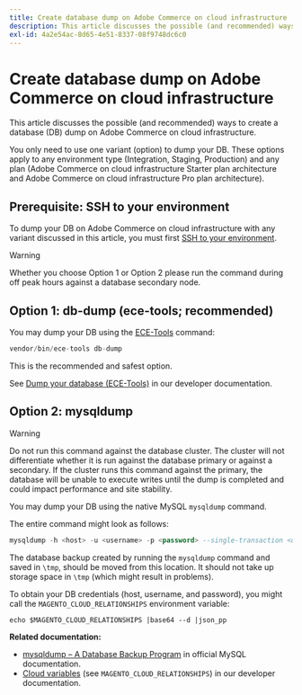 ```yaml
---
title: Create database dump on Adobe Commerce on cloud infrastructure
description: This article discusses the possible (and recommended) ways to create a database (DB) dump on Adobe Commerce on cloud infrastructure.
exl-id: 4a2e54ac-8d65-4e51-8337-08f9748dc6c0
---
```

# Create database dump on Adobe Commerce on cloud infrastructure

This article discusses the possible (and recommended) ways to create a database (DB) dump on Adobe Commerce on cloud infrastructure.

You only need to use one variant (option) to dump your DB. These options apply to any environment type (Integration, Staging, Production) and any plan (Adobe Commerce on cloud infrastructure Starter plan architecture and Adobe Commerce on cloud infrastructure Pro plan architecture).

## Prerequisite: SSH to your environment

To dump your DB on Adobe Commerce on cloud infrastructure with any variant discussed in this article, you must first [SSH to your environment](https://experienceleague.adobe.com/docs/commerce-cloud-service/user-guide/develop/secure-connections.html).

>[!WARNING]
>
>Whether you choose Option 1 or Option 2 please run the command during off peak hours against a database secondary node.

## Option 1: db-dump (**ece-tools; recommended**)

You may dump your DB using the [ECE-Tools](http://devdocs.magento.com/guides/v2.2/cloud/composer-packages/ece-tools.html) command:

```php
vendor/bin/ece-tools db-dump
```

This is the recommended and safest option.

 See [Dump your database (ECE-Tools)](http://devdocs.magento.com/guides/v2.2/cloud/project/project-webint-snap.html#db-dump) in our developer documentation.

## Option 2: mysqldump

>[!WARNING]
>
>Do not run this command against the database cluster. The cluster will not differentiate whether it is run against the database primary or against a secondary. If the cluster runs this command against the primary, the database will be unable to execute writes until the dump is completed and could impact performance and site stability.

You may dump your DB using the native MySQL `mysqldump` command.

The entire command might look as follows:

```sql
mysqldump -h <host> -u <username> -p <password> --single-transaction <db_name> | gzip > /tmp/<dump_name>.sql.gz
```

The database backup created by running the `mysqldump` command and saved in `\tmp`, should be moved from this location. It should not take up storage space in `\tmp` (which might result in problems).

To obtain your DB credentials (host, username, and password), you might call the `MAGENTO_CLOUD_RELATIONSHIPS` environment variable:

```
echo $MAGENTO_CLOUD_RELATIONSHIPS |base64 --d |json_pp
```

 **Related documentation:**

* [mysqldump &ndash; A Database Backup Program](https://dev.mysql.com/doc/refman/8.0/en/mysqldump.html) in official MySQL documentation.
* [Cloud variables](http://devdocs.magento.com/guides/v2.2/cloud/env/variables-cloud.html) (see `MAGENTO_CLOUD_RELATIONSHIPS`) in our developer documentation.

